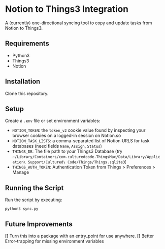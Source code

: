 # Notion to Things3 Integration

A (currently) one-directional syncing tool to copy and update tasks from Notion to Things3.

## Requirements

- Python3
- Things3
- Notion

## Installation

Clone this repository.

## Setup

Create a `.env` file or set environment variables:

- `NOTION_TOKEN`: the `token_v2` cookie value found by inspecting your browser cookies on a logged-in session on Notion.so
- `NOTION_TASK_LISTS`: a comma-separated list of Notion URLS for task databases (need fields `Name`, `Assign`, `Status`)
- `THINGS_DB`: The file path to your Things3 Database (try `~/Library/Containers/com.culturedcode.ThingsMac/Data/Library/Application\ Support/Cultured\ Code/Things/Things.sqlite3`)
- `THINGS_AUTH_TOKEN`: Authentication Token from Things > Preferences > Manage

## Running the Script

Run the script by executing:

```Shell
python3 sync.py
```

## Future Improvements

[] Turn this into a package with an entry_point for use anywhere.
[] Better Error-trapping for missing environment variables

